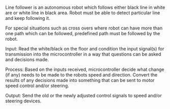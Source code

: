 Line follower is an autonomous robot which follows either black line in white are or white line in black area. Robot must be able to detect particular line and keep following it.

For special situations such as cross overs where robot can have more than one path which can be followed, predefined path must be followed by the robot.

Input: Read the white/black on the floor and condition the input signal(s) for transmission into the microcontroller in a way that questions can be asked and decisions made.

Process: Based on the inputs received, microcontroller decide what change (if any) needs to be made to the robots speed and direction. Convert the results of any decisions made into something that can be sent to motor speed control and/or steering.

Output: Send the old or the newly adjusted control signals to speed and/or steering devices.
